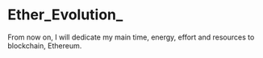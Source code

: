 # Ether_Evolution_

From now on, I will dedicate my main time, energy, effort and resources to blockchain, Ethereum.
